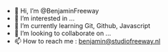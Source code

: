- 👋 Hi, I’m @BenjaminFreeway
- 👀 I’m interested in ...
- 🌱 I’m currently learning Git, Github, Javascript
- 💞️ I’m looking to collaborate on ...
- 📫 How to reach me : benjamin@studiofreeway.nl

<!---
BenjaminFreeway/BenjaminFreeway is a ✨ special ✨ repository because its `README.md` (this file) appears on your GitHub profile.
You can click the Preview link to take a look at your changes.
--->
